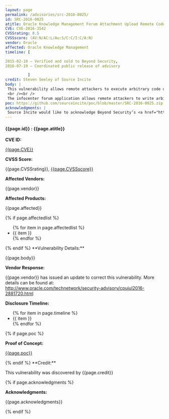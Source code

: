 ```yaml
---
layout: page
permalink: /advisories/src-2016-0025/
id: SRC-2016-0025
atitle: Oracle Knowledge Management Forum Attachment Upload Remote Code Execution Vulnerability
CVE: CVE-2016-3542
CVSSrating: 8.5
CVSSscore: (AV:N/AC:L/Au:S/C:C/I:C/A:N)
vendor: Oracle
affected: Oracle Knowledge Management
timeline: [

2015-02-10 – Verified and sold to Beyond Security,
2016-07-19 – Coordinated public release of advisory

          ]
credit: Steven Seeley of Source Incite
body: |
 This vulnerability allows remote attackers to execute arbitrary code on vulnerable installations of Oracle Knowledge Management. Authentication is not required to exploit this vulnerability.
 <br /><br />
 The infocenter forum application allows remote attackers to write arbitrary files into the web application root directory using the fileattached parameter. An attacker could leverage this to execute arbitrary code under the context of SYSTEM.
poc: https://github.com/sourceincite/poc/blob/master/SRC-2016-0025.zip
acknowledgments: |
 Source Incite would like to acknowledge Beyond Security’s <a href="http://www.beyondsecurity.com/ssd.html">SSD</a> program for the help with co-ordination of this vulnerability.
---
```


<h4><b>{{page.id}} : {{page.atitle}}</b></h4>

**CVE ID:**
<p class="cn"><a href="https://web.nvd.nist.gov/view/vuln/detail?vulnId={{page.CVE}}">{{page.CVE}}</a></p>

**CVSS Score:**
<p class="cn">{{page.CVSSrating}}, <a href="https://nvd.nist.gov/cvss/v2-calculator?name={{page.CVE}}&vector={{page.CVSSscore}}">{{page.CVSSscore}}</a></p>

**Affected Vendors:**
<p class="cn">{{page.vendor}}</p>

**Affected Products:**
<p class="cn">{{page.affected}}</p>
{% if page.affectedlist %}
<ul class="cn">
{% for item in page.affectedlist %}
  <li>{{ item }}</li>
{% endfor %}
</ul>
{% endif %}
**Vulnerability Details:**
<p class="cn">{{page.body}}</p>

**Vendor Response:**
<p class="cn">{{page.vendor}} has issued an update to correct this vulnerability. More details can be found at: <br /><a href="http://www.oracle.com/technetwork/security-advisory/cpujul2016-2881720.html">http://www.oracle.com/technetwork/security-advisory/cpujul2016-2881720.html</a></p>

**Disclosure Timeline:**
<ul class="cn">
{% for item in page.timeline %}
  <li>{{ item }}</li>
{% endfor %}
</ul>
{% if page.poc %}

**Proof of Concept:**
<p class="cn"><a href="{{page.poc}}">{{page.poc}}</a></p>
{% endif %}
**Credit:**
<p class="cn">This vulnerability was discovered by {{page.credit}}</p>
{% if page.acknowledgments %}

**Acknowledgments:**
<p class="cn">{{page.acknowledgments}}</p>
{% endif %}
